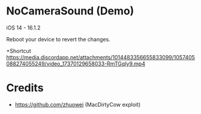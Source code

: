 # NoCameraSound (Demo)

iOS 14 - 16.1.2

Reboot your device to revert the changes.

+Shortcut
https://media.discordapp.net/attachments/1014483356655833099/1057405088274055249/video_17370129658033-RmTGqIy9.mp4


# Credits
- https://github.com/zhuowei (MacDirtyCow exploit)

